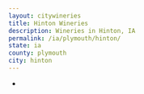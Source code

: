 ```yaml
---
layout: citywineries
title: Hinton Wineries
description: Wineries in Hinton, IA
permalink: /ia/plymouth/hinton/
state: ia
county: plymouth
city: hinton
---
```

-
